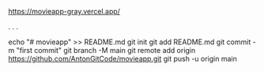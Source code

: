 https://movieapp-gray.vercel.app/

.
.
.

echo "# movieapp" >> README.md
git init
git add README.md
git commit -m "first commit"
git branch -M main
git remote add origin https://github.com/AntonGitCode/movieapp.git
git push -u origin main
